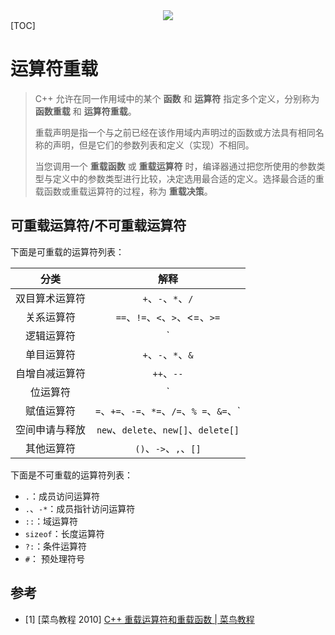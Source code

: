 <center>
<img src="https://user-images.githubusercontent.com/62458905/228889831-9d25aa6b-ac6c-43de-9a77-1812236145bb.png"/>
</center>
[TOC]

# 运算符重载

> C++ 允许在同一作用域中的某个 **函数** 和 **运算符** 指定多个定义，分别称为 **函数重载** 和 **运算符重载**。
>
> 重载声明是指一个与之前已经在该作用域内声明过的函数或方法具有相同名称的声明，但是它们的参数列表和定义（实现）不相同。
>
> 当您调用一个 **重载函数** 或 **重载运算符** 时，编译器通过把您所使用的参数类型与定义中的参数类型进行比较，决定选用最合适的定义。选择最合适的重载函数或重载运算符的过程，称为 **重载决策**。

## 可重载运算符/不可重载运算符

下面是可重载的运算符列表：

|      分类      |                    解释                     |
| :------------: | :-----------------------------------------: |
| 双目算术运算符 |             `+`、`-`、`*`、`/`              |
|   关系运算符   |       `==`、`!=`、`<`、`>`、<=、`>=`        |
|   逻辑运算符   |                      `|| `、`&&`、`!` |
|   单目运算符   |             `+`、`-`、`*`、`&`              |
| 自增自减运算符 |                 `++`、`--`                  |
|    位运算符    |  `|`、`&`、`~`、`^`、`<<`、`>>` |
|   赋值运算符   | `=`、`+=`、`-=`、`*=`、`/=`、`% =`、`&=`、`|=`、`^=`、`<<=`、`>>=`       |
| 空间申请与释放 |    `new`、`delete`、`new[]`、`delete[]`     |
|   其他运算符   |            `()`、`->`、`,`、`[]`            |

下面是不可重载的运算符列表：

-   `.`：成员访问运算符
-   `.`、`-*`：成员指针访问运算符
-   `::`：域运算符
-   `sizeof`：长度运算符
-   `?:`：条件运算符
-   `#`： 预处理符号

## 参考

-   [1] [菜鸟教程 2010] [C++ 重载运算符和重载函数 | 菜鸟教程](https://www.runoob.com/cplusplus/cpp-overloading.html)
